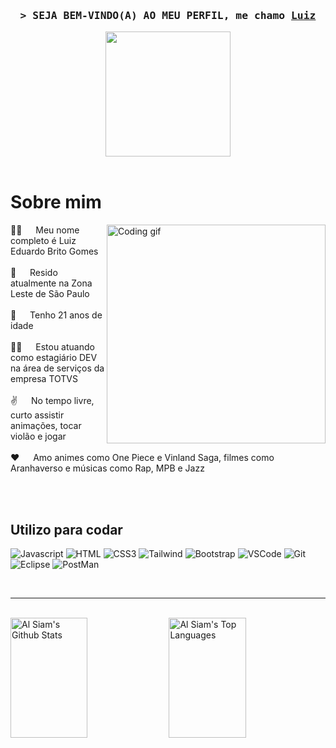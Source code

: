 <!--
<h2 align="center">
  Welcome to Al Siam World!
  <img src="https://media.giphy.com/media/hvRJCLFzcasrR4ia7z/giphy.gif" width="28">
</h2>
-->

<!--
<p align="center">
  <a href="https://github.com/Luiz-BG"><img src="https://readme-typing-svg.herokuapp.com/?lines=Self%20Taught%20Programmer;Front%20End%20Developer;1.5%2B%20years%20of%20coding%20experience;Always%20learning%20new%20things&center=true&width=380&height=45"></a>
</p>

 -->

<!-- Intro  -->
<h3 align="center">
        <samp>&gt; SEJA BEM-VINDO(A) AO MEU PERFIL, me chamo
                <b><a target="_blank" href="https://Luiz-BG.com">Luiz</a></b>
        </samp>
</h3>



<div align="center">
    <img width="200" height="200"src="https://github.com/Luiz-BG/Luiz-BG/assets/115050744/d34fa037-e8c2-41ec-8ad5-a62569495bac">

</div>
<br />

<!-- About Section -->
 # Sobre mim
 
<p>
 <img align="right" width="350" src="/assets/programmer.gif" alt="Coding gif" />
 👋🏻 &emsp; Meu nome completo é Luiz Eduardo Brito Gomes<br/><br/>
 📍 &emsp; Resido atualmente na Zona Leste de São Paulo<br/><br/>
 🎂 &emsp; Tenho 21 anos de idade<br/><br/>
 👨‍💻 &emsp; Estou atuando como estagiário DEV na área de serviços da empresa TOTVS<br/><br/>
 ✌️ &emsp; No tempo livre, curto assistir animações, tocar violão e jogar<br/><br/>
 ❤️ &emsp; Amo animes como One Piece e Vinland Saga, filmes como Aranhaverso e músicas como Rap, MPB e Jazz<br/><br/>
 

</p>

<br/>

## Utilizo para codar

![Javascript](https://img.shields.io/badge/Javascript-F0DB4F?style=for-the-badge&labelColor=black&logo=javascript&logoColor=F0DB4F)
![HTML](https://img.shields.io/badge/HTML5-E34F26?style=for-the-badge&logo=html5&logoColor=white)
![CSS3](https://img.shields.io/badge/CSS3-1572B6?style=for-the-badge&logo=css3&logoColor=white)
![Tailwind](https://img.shields.io/badge/Tailwind_CSS-092749?style=for-the-badge&logo=tailwindcss&logoColor=06B6D4&labelColor=000000)
![Bootstrap](https://img.shields.io/badge/Bootstrap-563D7C?style=for-the-badge&logo=bootstrap&logoColor=white)
![VSCode](https://img.shields.io/badge/Visual_Studio-0078d7?style=for-the-badge&logo=visual%20studio&logoColor=white)
![Git](https://img.shields.io/badge/Git-F05032?style=for-the-badge&logo=git&logoColor=white)
![Eclipse](https://img.shields.io/badge/Eclipse-2C2255?style=for-the-badge&logo=eclipse&logoColor=white)
![PostMan](https://img.shields.io/badge/Postman-FF6C37?style=for-the-badge&logo=postman&logoColor=white)
<br/>



<br/>
<hr/>
<br/>



<a> 
    <a href="https://github.com/Luiz-BG"><img alt="Al Siam's Github Stats" src="https://denvercoder1-github-readme-stats.vercel.app/api?username=Luiz-BG&show_icons=true&count_private=true&theme=react&border_color=7F3FBF&bg_color=0D1117&title_color=F85D7F&icon_color=F8D866" height="192px" width="49.5%"/></a>
  <a href="https://github.com/Luiz-BG"><img alt="Al Siam's Top Languages" src="https://denvercoder1-github-readme-stats.vercel.app/api/top-langs/?username=Luiz-BG&langs_count=8&layout=compact&theme=react&border_color=7F3FBF&bg_color=0D1117&title_color=F85D7F&icon_color=F8D866" height="192px" width="49.5%"/></a>
  <br/>
</a>

